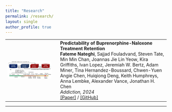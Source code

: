 ```yaml
---
title: "Research"
permalink: /research/
layout: single
author_profile: true
---
```


<table><tr>
<td width="30%">
  <img src="/images/bup_retention_fig.png" width="100%" style="border-radius: 8px;">
</td>
<td style="padding-left: 20px;">
  <strong>Predictability of Buprenorphine-Naloxone Treatment Retention</strong><br>
  <strong>Fateme Nateghi</strong>, Sajjad Fouladvand, Steven Tate, Min Min Chan, Joannas Jie Lin Yeow, Kira Griffiths, Ivan Lopez, Jeremiah W. Bertz, Adam Miner, Tina Hernandez-Boussard, Chwen-Yuen Angie Chen, Huiqiong Deng, Keith Humphreys, Anna Lembke, Alexander Vance, Jonathan H. Chen<br>
  <em>Addiction, 2024</em><br>
  <a href="[https://doi.org/10.1111/add.16521](https://onlinelibrary.wiley.com/doi/full/10.1111/add.16587)">[Paper]</a> /
  <a href="[https://github.com/FatemeNateghi/BupRetention](https://github.com/HealthRex/CDSS/tree/master/scripts/OUDTreatmentRetentionVSAttrition)">[GitHub]</a>
</td>
</tr></table>

<hr>
